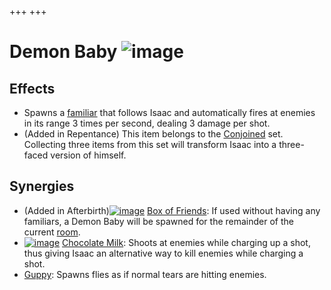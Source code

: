 +++
+++

 # Demon Baby ![image](/image/Demon_Baby.png) 

Effects
---------


* Spawns a [familiar](/wiki/Familiar "Familiar") that follows Isaac and automatically fires at enemies in its range 3 times per second, dealing 3 damage per shot.
* (Added in Repentance) This item belongs to the [Conjoined](/wiki/Conjoined "Conjoined") set. Collecting three items from this set will transform Isaac into a three-faced version of himself.


Synergies
-----------


* (Added in Afterbirth)[![image](/image/Box_of_Friends.png)](/wiki/Box_of_Friends "Box of Friends") [Box of Friends](/wiki/Box_of_Friends "Box of Friends"): If used without having any familiars, a Demon Baby will be spawned for the remainder of the current [room](/wiki/Rooms "Rooms").
* [![image](/image/Chocolate_Milk.png)](/wiki/Chocolate_Milk "Chocolate Milk") [Chocolate Milk](/wiki/Chocolate_Milk "Chocolate Milk"): Shoots at enemies while charging up a shot, thus giving Isaac an alternative way to kill enemies while charging a shot.
* [Guppy](/wiki/Guppy "Guppy"): Spawns flies as if normal tears are hitting enemies.


